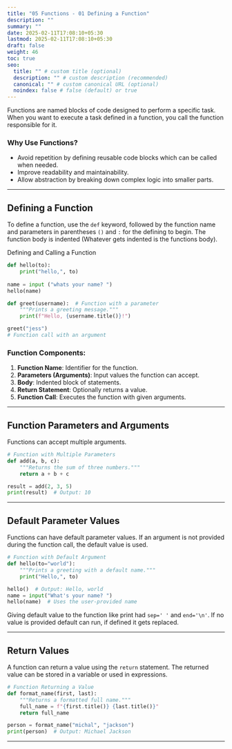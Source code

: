 ```yaml
---
title: "05 Functions - 01 Defining a Function"
description: ""
summary: ""
date: 2025-02-11T17:08:10+05:30
lastmod: 2025-02-11T17:08:10+05:30
draft: false
weight: 46
toc: true
seo:
  title: "" # custom title (optional)
  description: "" # custom description (recommended)
  canonical: "" # custom canonical URL (optional)
  noindex: false # false (default) or true
---
```





Functions are named blocks of code designed to perform a specific task. When you want to execute a task defined in a function, you call the function responsible for it.

### Why Use Functions?

- Avoid repetition by defining reusable code blocks which can be called when needed.
- Improve readability and maintainability.
- Allow abstraction by breaking down complex logic into smaller parts.

---

## Defining a Function

To define a function, use the `def` keyword, followed by the function name and parameters in parentheses `()` and `:` for the defining to begin. 
The function body is indented (Whatever gets indented is the functions body).

Defining and Calling a Function
```python CS50
def hello(to):
    print("hello,", to)
    
name = input ("whats your name? ")
hello(name)
```

```python
def greet(username):  # Function with a parameter
    """Prints a greeting message."""
    print(f"Hello, {username.title()}!")

greet("jess")  
# Function call with an argument
```

### Function Components:

1. **Function Name**: Identifier for the function.
2. **Parameters (Arguments)**: Input values the function can accept.
3. **Body**: Indented block of statements.
4. **Return Statement**: Optionally returns a value.
5. **Function Call**: Executes the function with given arguments.

---

## Function Parameters and Arguments

Functions can accept multiple arguments.

```python
# Function with Multiple Parameters
def add(a, b, c):
    """Returns the sum of three numbers."""
    return a + b + c

result = add(2, 3, 5)
print(result)  # Output: 10
```

---

## Default Parameter Values

Functions can have default parameter values. If an argument is not provided during the function call, the default value is used.

```python
# Function with Default Argument
def hello(to="world"):
    """Prints a greeting with a default name."""
    print("Hello,", to)

hello()  # Output: Hello, world
name = input("What's your name? ")
hello(name)  # Uses the user-provided name
```


Giving default value to the function like print had `sep=' '` and `end='\n'`.
If no value is provided default can run, if defined it gets replaced.

---

## Return Values

A function can return a value using the `return` statement. The returned value can be stored in a variable or used in expressions.

```python
# Function Returning a Value
def format_name(first, last):
    """Returns a formatted full name."""
    full_name = f"{first.title()} {last.title()}"
    return full_name

person = format_name("michal", "jackson")
print(person)  # Output: Michael Jackson
```

---

